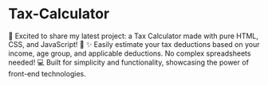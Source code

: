 # Tax-Calculator
🚀 Excited to share my latest project: a Tax Calculator made with pure HTML, CSS, and JavaScript! 💼  ✨ Easily estimate your tax deductions based on your income, age group, and applicable deductions. No complex spreadsheets needed!  💻 Built for simplicity and functionality, showcasing the power of front-end technologies. 
